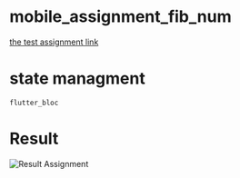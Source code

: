 # mobile_assignment_fib_num

[the test assignment link](https://git.7solutions.co.th/assignment_candidate/mobile_assignment)


# state managment 
    flutter_bloc

# Result

![Result Assignment](result_assignment.gif)
